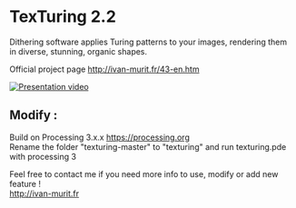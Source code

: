 # TexTuring 2.2
Dithering software applies Turing patterns to your images, rendering them in diverse, stunning, organic shapes.

Official project page http://ivan-murit.fr/43-en.htm

[![Presentation video](https://i.vimeocdn.com/video/543471651_700x460.jpg)](https://vimeo.com/145301542)<br/>


## Modify :
Build on Processing 3.x.x https://processing.org<br/>
Rename the folder "texturing-master" to "texturing" and run texturing.pde with processing 3<br/>

Feel free to contact me if you need more info to use, modify or add new feature !<br/>
http://ivan-murit.fr

